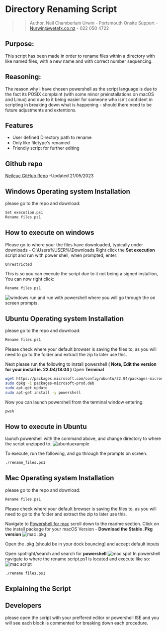 # Directory Renaming Script
>> Author, Neil Chamberlain Urwin - Portsmouth Onsite Support - Nurwin@wetafx.co.nz - 022 050 4722
 
## Purpose:
This script has been made in order to rename files within a directory with like named files, with a new name and with correct number sequencing.
## Reasoning:
The reason why I have chosen powershell as the script language is due to the fact its POSIX complaint  (with some minor preinstallations on macOS and Linux) and due to it being easier for someone who isn't confident in scripting in breaking down what is happening - should there need to be future adjustments and extentions.

## Features
- User defined Directory path to rename
- Only like filetype's renamed
- Friendly script for further editing

## Github repo
[Neileuc GitHub Repo](https://github.com/neileuc/Round2-Rename-Script) -Updated 21/05/2023
## Windows Operating system Installation
please go to the repo and download:
```sh
Set execution.ps1
Rename files.ps1
```
## How to execute on windows
Please go to where your the files have downloaded, typically under downloads - C:\Users\%USER%\Downloads
Right click the **Set execution** script and run with power shell, when prompted, enter:
```sh
Unrestricted
```
This is so you can execute the script due to it not being a signed installion, You can now right click:
```sh 
Rename files.ps1
```
![windows run](https://i.ibb.co/9VXLWZB/windows.png)
and run with powershell where you will go through the on screen prompts.

## Ubuntu Operating system Installation
please go to the repo and download:
```sh 
Rename files.ps1
```
Please check where your default browser is saving the files to, as you will need to go to the folder and extract the zip to later use this.

Next please run the following to install powershell **( Note, Edit the version for your install ie. 22.04/18.04 )**
Open **Terminal**
```sh
wget https://packages.microsoft.com/config/ubuntu/22.04/packages-microsoft-prod.deb
sudo dpkg -i packages-microsoft-prod.deb
sudo apt-get update
sudo apt-get install -y powershell
```

Now you can launch powershell from the terminal window entering:
```sh 
pwsh
```
## How to execute in Ubuntu
launch powershell with the command above, and change directory to where the script unzipped to.
![ubuntuexample](https://i.ibb.co/rbXMwD9/ubuntu-example.png)

To execute, run the following, and go through the prompts on screen.
```sh
./rename_files.ps1
```


## Mac Operating system Installation
please go to the repo and download:
```sh
Rename files.ps1
```
Please check where your default browser is saving the files to, as you will need to go to the folder and extract the zip to later use this.

Navigate to [Powershell for mac](https://github.com/PowerShell/PowerShell) scroll down to the readme section. Click on the install package for your macOS Version - **Download the Stable .Pkg version**
![mac .pkg](https://i.ibb.co/T1x33Vj/mac.png)

Open the .pkg (should be in your dock bouncing) and accept default inputs

Open spotlight/search and search for **powershell**
![mac spot](https://i.ibb.co/BwHx8CG/spotlight.png)
In powershell navigate to where the rename script.ps1 is located and execute like so:
![mac script](https://i.ibb.co/tX9h7Wc/Mac-script.png)
```sh
./rename files.ps1
```

## Explaining the Script


## Developers
please open the script with your preffered editor or powershell ISE and you will see each block is commented for breaking down each procedure.

